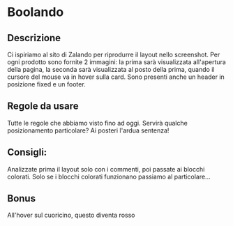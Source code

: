 # Boolando

## Descrizione

Ci ispiriamo al sito di Zalando per riprodurre il layout nello screenshot.
Per ogni prodotto sono fornite 2 immagini: la prima sarà visualizzata all'apertura della pagina, la seconda sarà visualizzata al posto della prima, quando il cursore del mouse va in hover sulla card.
Sono presenti anche un header in posizione fixed e un footer.


## Regole da usare
Tutte le regole che abbiamo visto fino ad oggi.
Servirà qualche posizionamento particolare? Ai posteri l'ardua sentenza!


## Consigli:
Analizzate prima il layout solo con i commenti, poi passate ai blocchi colorati.
Solo se i blocchi colorati funzionano passiamo al particolare...


## Bonus
All'hover sul cuoricino, questo diventa rosso